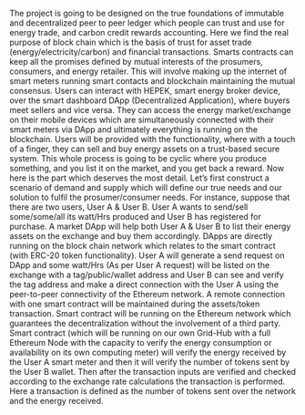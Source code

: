 The project is going to be designed on the true foundations of immutable and decentralized peer to peer ledger which people can trust and use for energy trade, and carbon credit rewards accounting. Here we find the real purpose of block chain which is the basis of trust for asset trade (energy/electricity/carbon) and financial transactions. Smarts contracts can keep all the promises defined by mutual interests of the prosumers, consumers, and energy retailer. This will involve making up the internet of smart meters running smart contacts and blockchain maintaining the mutual consensus.
Users can interact with HEPEK, smart energy broker device, over the smart dashboard DApp (Decentralized Application), where buyers meet sellers and vice versa. They can access the energy market/exchange on their mobile devices which are simultaneously connected with their smart meters via DApp and ultimately everything is running on the blockchain. Users will be provided with the functionality, where with a touch of a finger, they can sell and buy energy assets on a trust-based secure system. This whole process is going to be cyclic where you produce something, and you list it on the market, and you get back a reward.
Now here is the part which deserves the most detail. Let’s first construct a scenario of demand and supply which will define our true needs and our solution to fulfil the prosumer/consumer needs. For instance, suppose that there are two users, User A & User B. User A wants to send/sell some/some/all its watt/Hrs produced and User B has registered for purchase. A market DApp will help both User A & User B to list their energy assets on the exchange and buy them accordingly.
DApps are directly running on the block chain network which relates to the smart contract (with ERC-20 token functionality). User A will generate a send request on DApp and some watt/Hrs (As per User A request) will be listed on the exchange with a tag/public/wallet address and User B can see and verify the tag address and make a direct connection with the User A using the peer-to-peer connectivity of the Ethereum network.
A remote connection with one smart contract will be maintained during the assets/token transaction. Smart contract will be running on the Ethereum network which guarantees the decentralization without the involvement of a third party. Smart contract (which will be running on our own Grid-Hub with a full Ethereum Node with the capacity to verify the energy consumption or availability on its own computing meter) will verify the energy received by the User A smart meter and then it will verify the number of tokens sent by the User B wallet. Then after the transaction inputs are verified and checked according to the exchange rate calculations the transaction is performed.
Here a transaction is defined as the number of tokens sent over the network and the energy received.
